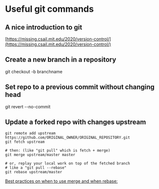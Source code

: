 # Useful git commands

## A nice introduction to git
[https://missing.csail.mit.edu/2020/version-control/](https://missing.csail.mit.edu/2020/version-control/)

## Create a new branch in a repository
git checkout -b branchname

## Set repo to a previous commit without changing head
git revert --no-commit <commitid>

## Update a forked repo with changes upstream

```
git remote add upstream https://github.com/ORIGINAL_OWNER/ORIGINAL_REPOSITORY.git
git fetch upstream

# then: (like "git pull" which is fetch + merge)
git merge upstream/master master

# or, replay your local work on top of the fetched branch
# like a "git pull --rebase"
git rebase upstream/master
```
[Best practices on when to use merge and when rebase:](https://www.simplilearn.com/what-is-git-rebase-command-article)
